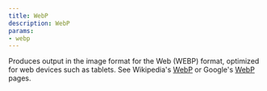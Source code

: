 ```yaml
---
title: WebP
description: WebP
params:
- webp
---
```

Produces output in the image format for the Web (WEBP) format, optimized for
web devices such as tablets.
See Wikipedia's [WebP](http://en.wikipedia.org/wiki/Webp)
or Google's [WebP](https://developers.google.com/speed/webp/) pages.
